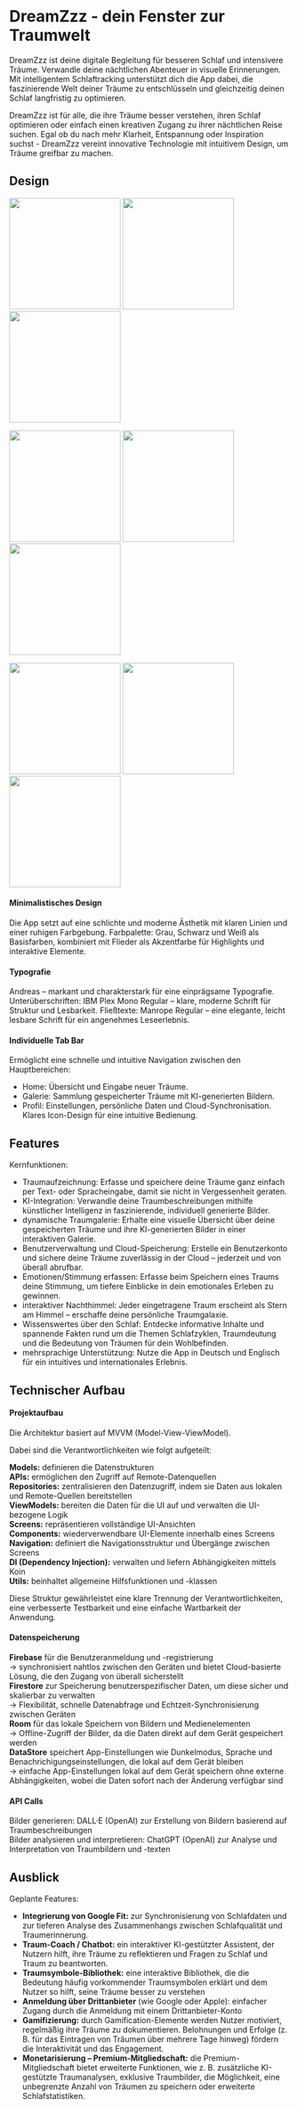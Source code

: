 # DreamZzz - dein Fenster zur Traumwelt

DreamZzz ist deine digitale Begleitung für besseren Schlaf und intensivere Träume. Verwandle deine nächtlichen Abenteuer in visuelle Erinnerungen. Mit intelligentem Schlaftracking unterstützt dich die App dabei, die faszinierende Welt deiner Träume zu entschlüsseln und gleichzeitig deinen Schlaf langfristig zu optimieren.

DreamZzz ist für alle, die ihre Träume besser verstehen, ihren Schlaf optimieren oder einfach einen kreativen Zugang zu ihrer nächtlichen Reise suchen. Egal ob du nach mehr Klarheit, Entspannung oder Inspiration suchst - DreamZzz vereint innovative Technologie mit intuitivem Design, um Träume greifbar zu machen.


## Design

<p>
  <img src="./img/home.png" width="200">
  <img src="./img/add_dream.png" width="200">
  <img src="./img/gallery_grid2.png" width="200">
  </p>
<p>
  <img src="./img/gallery_list.png" width="200">
  <img src="./img/detail.png" width="200">
  <img src="./img/nightsky.png" width="200">
  </p>
<p>
  <img src="./img/sleep1.png" width="200">
  <img src="./img/sleep3.png" width="200">
  <img src="./img/setting.png" width="200">
</p>

#### Minimalistisches Design
Die App setzt auf eine schlichte und moderne Ästhetik mit klaren Linien und einer ruhigen Farbgebung. Farbpalette: Grau, Schwarz und Weiß als Basisfarben, kombiniert mit Flieder als Akzentfarbe für Highlights und interaktive Elemente.

#### Typografie 
Andreas – markant und charakterstark für eine einprägsame Typografie.
Unterüberschriften: IBM Plex Mono Regular – klare, moderne Schrift für Struktur und Lesbarkeit.
Fließtexte: Manrope Regular – eine elegante, leicht lesbare Schrift für ein angenehmes Leseerlebnis.

#### Individuelle Tab Bar
Ermöglicht eine schnelle und intuitive Navigation zwischen den Hauptbereichen:
- Home: Übersicht und Eingabe neuer Träume.
- Galerie: Sammlung gespeicherter Träume mit KI-generierten Bildern.
- Profil: Einstellungen, persönliche Daten und Cloud-Synchronisation.
Klares Icon-Design für eine intuitive Bedienung.


## Features
Kernfunktionen:

- Traumaufzeichnung: Erfasse und speichere deine Träume ganz einfach per Text- oder Spracheingabe, damit sie nicht in Vergessenheit geraten.
- KI-Integration: Verwandle deine Traumbeschreibungen mithilfe künstlicher Intelligenz in faszinierende, individuell generierte Bilder.
- dynamische Traumgalerie: Erhalte eine visuelle Übersicht über deine gespeicherten Träume und ihre KI-generierten Bilder in einer interaktiven Galerie.
- Benutzerverwaltung und Cloud-Speicherung: Erstelle ein Benutzerkonto und sichere deine Träume zuverlässig in der Cloud – jederzeit und von überall abrufbar.
- Emotionen/Stimmung erfassen: Erfasse beim Speichern eines Traums deine Stimmung, um tiefere Einblicke in dein emotionales Erleben zu gewinnen.
- interaktiver Nachthimmel: Jeder eingetragene Traum erscheint als Stern am Himmel – erschaffe deine persönliche Traumgalaxie.
- Wissenswertes über den Schlaf: Entdecke informative Inhalte und spannende Fakten rund um die Themen Schlafzyklen, Traumdeutung und die Bedeutung von Träumen für dein Wohlbefinden.
- mehrsprachige Unterstützung: Nutze die App in Deutsch und Englisch für ein intuitives und internationales Erlebnis.


## Technischer Aufbau

#### Projektaufbau

Die Architektur basiert auf MVVM (Model-View-ViewModel).

Dabei sind die Verantwortlichkeiten wie folgt aufgeteilt:

<b>Models:</b> definieren die Datenstrukturen  
<b>APIs:</b> ermöglichen den Zugriff auf Remote-Datenquellen  
<b>Repositories:</b> zentralisieren den Datenzugriff, indem sie Daten aus lokalen und Remote-Quellen bereitstellen  
<b>ViewModels:</b> bereiten die Daten für die UI auf und verwalten die UI-bezogene Logik  
<b>Screens:</b> repräsentieren vollständige UI-Ansichten  
<b>Components:</b> wiederverwendbare UI-Elemente innerhalb eines Screens  
<b>Navigation:</b> definiert die Navigationsstruktur und Übergänge zwischen Screens  
<b>DI (Dependency Injection):</b> verwalten und liefern Abhängigkeiten mittels Koin  
<b>Utils:</b> beinhaltet allgemeine Hilfsfunktionen und -klassen   

Diese Struktur gewährleistet eine klare Trennung der Verantwortlichkeiten, eine verbesserte Testbarkeit und eine einfache Wartbarkeit der Anwendung.

#### Datenspeicherung

<b>Firebase</b>        für die Benutzeranmeldung und -registrierung
                <br>-> synchronisiert nahtlos zwischen den Geräten und bietet Cloud-basierte Lösung, die den Zugang von überall sicherstellt
<br><b>Firestore</b>       zur Speicherung benutzerspezifischer Daten, um diese sicher und skalierbar zu verwalten
                <br>-> Flexibilität, schnelle Datenabfrage und Echtzeit-Synchronisierung zwischen Geräten
<br><b>Room</b>       für das lokale Speichern von Bildern und Medienelementen
                <br>-> Offline-Zugriff der Bilder, da die Daten direkt auf dem Gerät gespeichert werden
<br><b>DataStore</b>     speichert App-Einstellungen wie Dunkelmodus, Sprache und Benachrichigungseinstellungen, die lokal auf dem Gerät bleiben
                <br>-> einfache App-Einstellungen lokal auf dem Gerät speichern ohne externe Abhängigkeiten, wobei die Daten sofort nach der Änderung verfügbar sind

#### API Calls

Bilder generieren: DALL·E (OpenAI) zur Erstellung von Bildern basierend auf Traumbeschreibungen  
Bilder analysieren und interpretieren: ChatGPT (OpenAI) zur Analyse und Interpretation von Traumbildern und -texten

## Ausblick
Geplante Features:

- <b>Integrierung von Google Fit:</b> zur Synchronisierung von Schlafdaten und zur tieferen Analyse des Zusammenhangs zwischen Schlafqualität und Traumerinnerung.
- <b>Traum-Coach / Chatbot:</b> ein interaktiver KI-gestützter Assistent, der Nutzern hilft, ihre Träume zu reflektieren und Fragen zu Schlaf und Traum zu beantworten.
- <b>Traumsymbole-Bibliothek:</b> eine interaktive Bibliothek, die die Bedeutung häufig vorkommender Traumsymbolen erklärt und dem Nutzer so hilft, seine Träume besser zu verstehen  
- <b>Anmeldung über Drittanbieter</b> (wie Google oder Apple): einfacher Zugang durch die Anmeldung mit einem Drittanbieter-Konto  
- <b>Gamifizierung:</b> durch Gamification-Elemente werden Nutzer motiviert, regelmäßig ihre Träume zu dokumentieren. Belohnungen und Erfolge (z. B. für das Eintragen von Träumen über mehrere Tage hinweg) fördern die Interaktivität und das Engagement.  
- <b>Monetarisierung – Premium-Mitgliedschaft:</b> die Premium-Mitgliedschaft bietet erweiterte Funktionen, wie z. B. zusätzliche KI-gestützte Traumanalysen, exklusive Traumbilder, die Möglichkeit, eine unbegrenzte Anzahl von Träumen zu speichern oder erweiterte Schlafstatistiken.  
